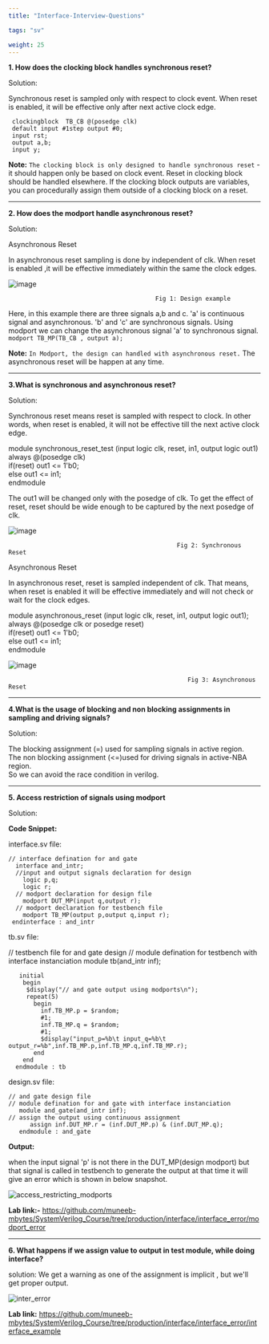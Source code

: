 ```yaml
---
title: "Interface-Interview-Questions"

tags: "sv"

weight: 25
---
```


**1. How does the clocking block handles synchronous reset?**

Solution:  

Synchronous reset  is sampled  only with respect to clock event. When reset is enabled, it will be effective only after next active clock edge.    

     clockingblock  TB_CB @(posedge clk)   
     default input #1step output #0;   
     input rst;
     output a,b;
     input y;

**Note:** `The clocking block is only designed to handle synchronous reset` - it should  happen only be based on clock event. Reset in clocking block  should be handled elsewhere. If the clocking block outputs are variables, you can procedurally assign them outside of a clocking block on a reset.   

---   

**2. How does the modport handle asynchronous reset?**

Solution:  

Asynchronous Reset  

In asynchronous reset sampling is  done by independent of clk. When reset is enabled ,it will be effective immediately within the same the clock edges.  

![image](https://user-images.githubusercontent.com/110484152/192695050-b55d72c7-d71c-423e-8cca-aab9433be1f7.png)  

                                             Fig 1: Design example   

Here, in this example there are three signals a,b and c. 'a' is continuous signal and asynchronous. 'b' and 'c' are synchronous signals. Using modport we can change the asynchronous signal 'a' to synchronous signal.  
`modport TB_MP(TB_CB , output a);` 

**Note:** `In Modport, the design can handled with asynchronous reset.` The asynchronous reset will be happen at any time.  

---

**3.What is  synchronous and asynchronous  reset?**      

Solution: 

Synchronous reset means reset is sampled with respect to clock. In other words, when reset is enabled, it will not be effective till the next active clock edge.  

module synchronous_reset_test (input logic clk, reset, in1, output logic out1)  
always @(posedge clk)  
if(reset) out1 <= 1'b0;  
else out1 <= in1;  
endmodule  

The out1 will be changed only with the posedge of clk. To get the effect of reset, reset should be wide enough to be captured by the next posedge of clk.  

![image](https://user-images.githubusercontent.com/110484152/192996653-a09a4755-a5c5-4b47-aeda-97d2156185a1.png)  

                                                   Fig 2: Synchronous Reset  

Asynchronous Reset  

In asynchronous reset, reset is sampled independent of clk. That means, when reset is enabled it will be effective immediately and will not check or wait for the clock edges.  

module asynchronous_reset (input logic clk, reset, in1, output logic out1);  
always @(posedge clk or posedge reset)  
if(reset) out1 <= 1'b0;  
else out1 <= in1;  
endmodule  

![image](https://user-images.githubusercontent.com/110484152/192997263-68f7de6a-da15-4deb-a429-86597ebc3e43.png)  

                                                      Fig 3: Asynchronous Reset     

---

**4.What is the usage of blocking and non blocking assignments in sampling and driving signals?**   

Solution: 

The blocking assignment (=) used for sampling signals in active region.  
The non blocking assignment (<=)used for driving signals in active-NBA region.  
So we can avoid the race condition in verilog.  

---

**5. Access restriction of signals using modport**

Solution:

**Code Snippet:**

interface.sv file:

    // interface defination for and gate
      interface and_intr;
      //input and output signals declaration for design
        logic p,q;
        logic r;
      // modport declaration for design file
        modport DUT_MP(input q,output r);
      // modport declaration for testbench file
        modport TB_MP(output p,output q,input r);
     endinterface : and_intr

tb.sv file:

   // testbench file for and gate design
   // module defination for testbench with interface instanciation
      module tb(and_intr inf);
  
       initial
        begin
         $display("// and gate output using modports\n");
         repeat(5)
           begin
             inf.TB_MP.p = $random;
             #1;
             inf.TB_MP.q = $random;
             #1;
             $display("input_p=%b\t input_q=%b\t output_r=%b",inf.TB_MP.p,inf.TB_MP.q,inf.TB_MP.r);
           end
        end
      endmodule : tb

design.sv file:

    // and gate design file
    // module defination for and gate with interface instanciation
       module and_gate(and_intr inf);
    // assign the output using continuous assignment
          assign inf.DUT_MP.r = (inf.DUT_MP.p) & (inf.DUT_MP.q);
       endmodule : and_gate

**Output:**

when the input signal 'p' is not there in the DUT_MP(design modport) but that signal is called in testbench to generate the output at that time it will give an error which is shown in below snapshot.

![access_restricting_modports](https://user-images.githubusercontent.com/110448056/193022636-f48a0246-1d66-4741-b3a6-130f6e02eac0.png)

**Lab link:-** https://github.com/muneeb-mbytes/SystemVerilog_Course/tree/production/interface/interface_error/modport_error   

---

**6. What happens if we assign value to output in test module, while doing interface?**

solution: We get a warning as one of the assignment is implicit , but we'll get proper output.

![inter_error](https://user-images.githubusercontent.com/110443214/193393454-5b2a0429-3c8f-434c-8777-86e183924d50.png)


**Lab link:** https://github.com/muneeb-mbytes/SystemVerilog_Course/tree/production/interface/interface_error/interface_example





